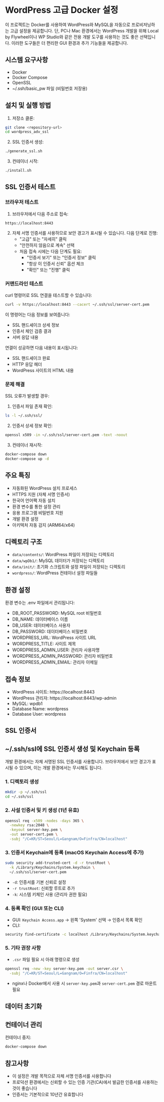 # WordPress 고급 Docker 설정

이 프로젝트는 Docker를 사용하여 WordPress와 MySQL을 자동으로 프로비저닝하는 고급 설정을 제공합니다.
단, PC나 Mac 환경에서는 WordPress 개발을 위해 Local by Flywheel이나 WP Studio와 같은 전용 개발 도구를 사용하는 것도 좋은 선택입니다. 이러한 도구들은 더 편리한 GUI 환경과 추가 기능들을 제공합니다.

## 시스템 요구사항

- Docker
- Docker Compose
- OpenSSL
- ~/.ssh/basic_pw 파일 (비밀번호 저장용)

## 설치 및 실행 방법

1. 저장소 클론:
```bash
git clone <repository-url>
cd wordpress_adv_ssl
```

2. SSL 인증서 생성:
```bash
./generate_ssl.sh
```

3. 컨테이너 시작:
```bash
./install.sh
```

## SSL 인증서 테스트

### 브라우저 테스트
1. 브라우저에서 다음 주소로 접속:
```
https://localhost:8443
```
2. 자체 서명 인증서를 사용하므로 보안 경고가 표시될 수 있습니다. 다음 단계로 진행:
   - "고급" 또는 "자세히" 클릭
   - "안전하지 않음으로 계속" 선택
   - 처음 접속 시에는 다음 단계도 필요:
     - "인증서 보기" 또는 "인증서 정보" 클릭
     - "항상 이 인증서 신뢰" 옵션 체크
     - "확인" 또는 "진행" 클릭

### 커맨드라인 테스트
curl 명령어로 SSL 연결을 테스트할 수 있습니다:
```bash
curl -v https://localhost:8443 --cacert ~/.ssh/ssl/server-cert.pem
```

이 명령어는 다음 정보를 보여줍니다:
- SSL 핸드셰이크 상세 정보
- 인증서 체인 검증 결과
- 서버 응답 내용

연결이 성공하면 다음 내용이 표시됩니다:
- SSL 핸드셰이크 완료
- HTTP 응답 헤더
- WordPress 사이트의 HTML 내용

### 문제 해결
SSL 오류가 발생할 경우:
1. 인증서 파일 존재 확인:
```bash
ls -l ~/.ssh/ssl/
```
2. 인증서 상세 정보 확인:
```bash
openssl x509 -in ~/.ssh/ssl/server-cert.pem -text -noout
```
3. 컨테이너 재시작:
```bash
docker-compose down
docker-compose up -d
```

## 주요 특징

- 자동화된 WordPress 설치 프로세스
- HTTPS 지원 (자체 서명 인증서)
- 한국어 언어팩 자동 설치
- 환경 변수를 통한 설정 관리
- 응용 프로그램 비밀번호 지원
- 개발 환경 설정
- 아키텍처 자동 감지 (ARM64/x64)

## 디렉토리 구조

- `data/contents/`: WordPress 파일이 저장되는 디렉토리
- `data/wpDb1/`: MySQL 데이터가 저장되는 디렉토리
- `data/init/`: 초기화 스크립트와 설정 파일이 저장되는 디렉토리
- `wordpress/`: WordPress 컨테이너 설정 파일들

## 환경 설정

환경 변수는 .env 파일에서 관리됩니다:
- DB_ROOT_PASSWORD: MySQL root 비밀번호
- DB_NAME: 데이터베이스 이름
- DB_USER: 데이터베이스 사용자
- DB_PASSWORD: 데이터베이스 비밀번호
- WORDPRESS_URL: WordPress 사이트 URL
- WORDPRESS_TITLE: 사이트 제목
- WORDPRESS_ADMIN_USER: 관리자 사용자명
- WORDPRESS_ADMIN_PASSWORD: 관리자 비밀번호
- WORDPRESS_ADMIN_EMAIL: 관리자 이메일

## 접속 정보

- WordPress 사이트: https://localhost:8443
- WordPress 관리자: https://localhost:8443/wp-admin
- MySQL: wpdb1
- Database Name: wordpress
- Database User: wordpress

## SSL 인증서

## ~/.ssh/ssl에 SSL 인증서 생성 및 Keychain 등록
개발 환경에서는 자체 서명된 SSL 인증서를 사용합니다. 브라우저에서 보안 경고가 표시될 수 있으며, 이는 개발 환경에서는 무시해도 됩니다.

### 1. 디렉토리 생성
```bash
mkdir -p ~/.ssh/ssl
cd ~/.ssh/ssl
```

### 2. 사설 인증서 및 키 생성 (1년 유효)
```bash
openssl req -x509 -nodes -days 365 \
  -newkey rsa:2048 \
  -keyout server-key.pem \
  -out server-cert.pem \
  -subj "/C=KR/ST=Seoul/L=Gangnam/O=Finfra/CN=localhost"
```

### 3. 인증서 Keychain에 등록 (macOS Keychain Access에 추가)
```bash
sudo security add-trusted-cert -d -r trustRoot \
  -k /Library/Keychains/System.keychain \
  ~/.ssh/ssl/server-cert.pem
```

* `-d`: 인증서를 기본 신뢰로 설정
* `-r trustRoot`: 신뢰할 루트로 추가
* `-k`: 시스템 키체인 사용 (관리자 권한 필요)

### 4. 등록 확인 (GUI 또는 CLI)
* GUI: `Keychain Access.app` → 왼쪽 'System' 선택 → 인증서 목록 확인
* CLI:
```bash
security find-certificate -c localhost /Library/Keychains/System.keychain
```

### 5. 기타 권장 사항
* `.csr` 파일 필요 시 아래 명령으로 생성
```bash
openssl req -new -key server-key.pem -out server.csr \
  -subj "/C=KR/ST=Seoul/L=Gangnam/O=Finfra/CN=localhost"
```

* nginx나 Docker에서 사용 시 `server-key.pem`과 `server-cert.pem` 경로 마운트 필요

## 데이터 초기화

## 컨테이너 관리

컨테이너 중지:
```bash
docker-compose down
```

## 참고사항
- 이 설정은 개발 목적으로 자체 서명 인증서를 사용합니다
- 프로덕션 환경에서는 신뢰할 수 있는 인증 기관(CA)에서 발급한 인증서를 사용하는 것이 좋습니다
- 인증서는 기본적으로 10년간 유효합니다
